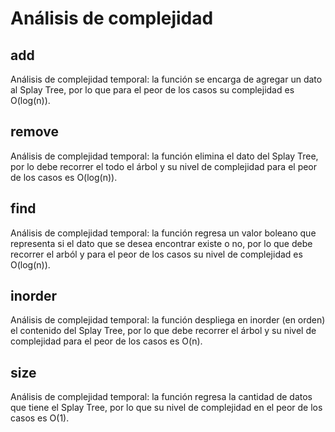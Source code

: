 # Análisis de complejidad

## add
Análisis de complejidad temporal: la función se encarga de agregar un dato al Splay Tree, por lo que para el peor de los casos su complejidad es O(log(n)).

## remove	
Análisis de complejidad temporal: la función elimina el dato del Splay Tree, por lo debe recorrer el todo el árbol y su nivel de complejidad para el peor de los casos es O(log(n)).

## find
Análisis de complejidad temporal: la función regresa un valor boleano que representa si el dato que se desea encontrar existe o no, por lo que debe recorrer el arból y para el peor de los casos su nivel de complejidad es O(log(n)).

## inorder 
Análisis de complejidad temporal: la función despliega en inorder (en orden) el contenido del Splay Tree, por lo que debe recorrer el árbol y su nivel de complejidad para el peor de los casos es O(n).

## size
Análisis de complejidad temporal: la función regresa la cantidad de datos que tiene el Splay Tree, por lo que su nivel de complejidad en el peor de los casos es O(1).
